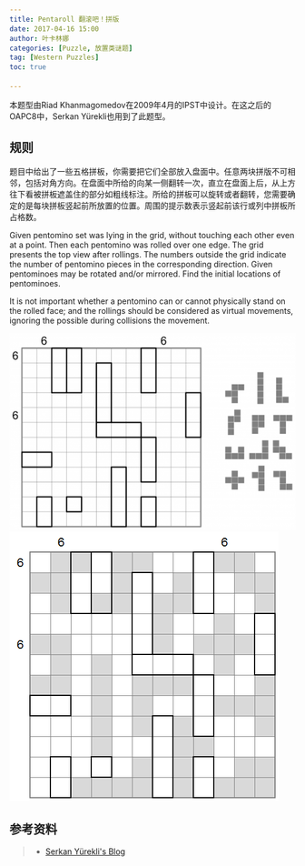 ```yaml
---
title: Pentaroll 翻滚吧！拼版
date: 2017-04-16 15:00
author: 叶卡林娜
categories: [Puzzle, 放置类谜题]
tag: [Western Puzzles]
toc: true

---
```


本题型由Riad Khanmagomedov在2009年4月的IPST中设计。在这之后的OAPC8中，Serkan Yürekli也用到了此题型。

## 规则

题目中给出了一些五格拼板，你需要把它们全部放入盘面中。任意两块拼版不可相邻，包括对角方向。在盘面中所给的向某一侧翻转一次，直立在盘面上后，从上方往下看被拼板遮盖住的部分如粗线标注。所给的拼板可以旋转或者翻转，您需要确定的是每块拼板竖起前所放置的位置。周围的提示数表示竖起前该行或列中拼板所占格数。

Given pentomino set was lying in the grid, without touching each other even at a point. Then each pentomino was rolled over one edge. The grid presents the top view after rollings. The numbers outside the grid indicate the number of pentomino pieces in the corresponding direction. Given pentominoes may be rotated and/or mirrored. Find the initial locations of pentominoes.

It is not important whether a pentomino can or cannot physically stand on the rolled face; and the rollings should be considered as virtual movements, ignoring the possible during collisions the movement.

![Pentaroll例题，作者：Serkan Yürekli](/images/pentaroll_e.png)
![Pentaroll例题解答](/images/pentaroll_a.png)

## 参考资料

> - [Serkan Yürekli's Blog](https://yureklis.wordpress.com/2012/05/31/pentaroll/)